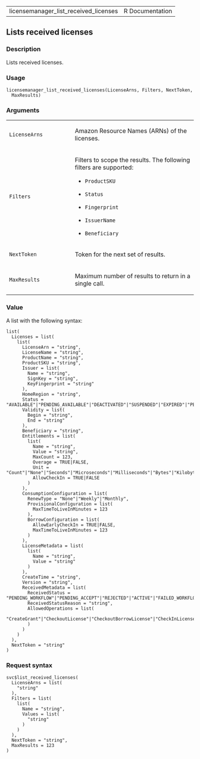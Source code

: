 <table style="width: 100%;">
<tbody>
<tr class="odd">
<td>licensemanager_list_received_licenses</td>
<td style="text-align: right;">R Documentation</td>
</tr>
</tbody>
</table>

## Lists received licenses

### Description

Lists received licenses.

### Usage

    licensemanager_list_received_licenses(LicenseArns, Filters, NextToken,
      MaxResults)

### Arguments

<table>
<colgroup>
<col style="width: 35%" />
<col style="width: 65%" />
</colgroup>
<tbody>
<tr class="odd">
<td><code
id="licensemanager_list_received_licenses_:_LicenseArns">LicenseArns</code></td>
<td><p>Amazon Resource Names (ARNs) of the licenses.</p></td>
</tr>
<tr class="even">
<td><code
id="licensemanager_list_received_licenses_:_Filters">Filters</code></td>
<td><p>Filters to scope the results. The following filters are
supported:</p>
<ul>
<li><p><code>ProductSKU</code></p></li>
<li><p><code>Status</code></p></li>
<li><p><code>Fingerprint</code></p></li>
<li><p><code>IssuerName</code></p></li>
<li><p><code>Beneficiary</code></p></li>
</ul></td>
</tr>
<tr class="odd">
<td><code
id="licensemanager_list_received_licenses_:_NextToken">NextToken</code></td>
<td><p>Token for the next set of results.</p></td>
</tr>
<tr class="even">
<td><code
id="licensemanager_list_received_licenses_:_MaxResults">MaxResults</code></td>
<td><p>Maximum number of results to return in a single call.</p></td>
</tr>
</tbody>
</table>

### Value

A list with the following syntax:

    list(
      Licenses = list(
        list(
          LicenseArn = "string",
          LicenseName = "string",
          ProductName = "string",
          ProductSKU = "string",
          Issuer = list(
            Name = "string",
            SignKey = "string",
            KeyFingerprint = "string"
          ),
          HomeRegion = "string",
          Status = "AVAILABLE"|"PENDING_AVAILABLE"|"DEACTIVATED"|"SUSPENDED"|"EXPIRED"|"PENDING_DELETE"|"DELETED",
          Validity = list(
            Begin = "string",
            End = "string"
          ),
          Beneficiary = "string",
          Entitlements = list(
            list(
              Name = "string",
              Value = "string",
              MaxCount = 123,
              Overage = TRUE|FALSE,
              Unit = "Count"|"None"|"Seconds"|"Microseconds"|"Milliseconds"|"Bytes"|"Kilobytes"|"Megabytes"|"Gigabytes"|"Terabytes"|"Bits"|"Kilobits"|"Megabits"|"Gigabits"|"Terabits"|"Percent"|"Bytes/Second"|"Kilobytes/Second"|"Megabytes/Second"|"Gigabytes/Second"|"Terabytes/Second"|"Bits/Second"|"Kilobits/Second"|"Megabits/Second"|"Gigabits/Second"|"Terabits/Second"|"Count/Second",
              AllowCheckIn = TRUE|FALSE
            )
          ),
          ConsumptionConfiguration = list(
            RenewType = "None"|"Weekly"|"Monthly",
            ProvisionalConfiguration = list(
              MaxTimeToLiveInMinutes = 123
            ),
            BorrowConfiguration = list(
              AllowEarlyCheckIn = TRUE|FALSE,
              MaxTimeToLiveInMinutes = 123
            )
          ),
          LicenseMetadata = list(
            list(
              Name = "string",
              Value = "string"
            )
          ),
          CreateTime = "string",
          Version = "string",
          ReceivedMetadata = list(
            ReceivedStatus = "PENDING_WORKFLOW"|"PENDING_ACCEPT"|"REJECTED"|"ACTIVE"|"FAILED_WORKFLOW"|"DELETED"|"DISABLED"|"WORKFLOW_COMPLETED",
            ReceivedStatusReason = "string",
            AllowedOperations = list(
              "CreateGrant"|"CheckoutLicense"|"CheckoutBorrowLicense"|"CheckInLicense"|"ExtendConsumptionLicense"|"ListPurchasedLicenses"|"CreateToken"
            )
          )
        )
      ),
      NextToken = "string"
    )

### Request syntax

    svc$list_received_licenses(
      LicenseArns = list(
        "string"
      ),
      Filters = list(
        list(
          Name = "string",
          Values = list(
            "string"
          )
        )
      ),
      NextToken = "string",
      MaxResults = 123
    )
